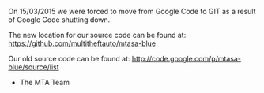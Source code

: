On 15/03/2015 we were forced to move from Google Code to GIT as a result of Google Code shutting down.


The new location for our source code can be found at: https://github.com/multitheftauto/mtasa-blue


Our old source code can be found at: http://code.google.com/p/mtasa-blue/source/list


- The MTA Team
